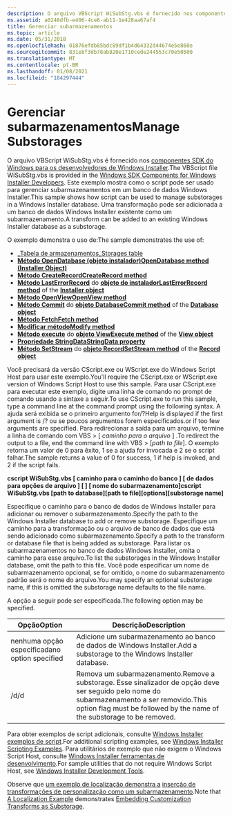 ```yaml
---
description: O arquivo VBScript WiSubStg.vbs é fornecido nos componentes SDK do Windows para os desenvolvedores de Windows Installer.
ms.assetid: a0248dfb-e406-4ce6-ab11-1e428aa67af4
title: Gerenciar subarmazenamentos
ms.topic: article
ms.date: 05/31/2018
ms.openlocfilehash: 01876efdb85bdc89df1b4d64332d44674e5e860e
ms.sourcegitcommit: 831e8f3db78ab820e1710cede244553c70e50500
ms.translationtype: MT
ms.contentlocale: pt-BR
ms.lasthandoff: 01/08/2021
ms.locfileid: "104297444"
---
```

# <a name="manage-substorages"></a><span data-ttu-id="e5218-103">Gerenciar subarmazenamentos</span><span class="sxs-lookup"><span data-stu-id="e5218-103">Manage Substorages</span></span>

<span data-ttu-id="e5218-104">O arquivo VBScript WiSubStg.vbs é fornecido nos [componentes SDK do Windows para os desenvolvedores de Windows Installer](platform-sdk-components-for-windows-installer-developers.md).</span><span class="sxs-lookup"><span data-stu-id="e5218-104">The VBScript file WiSubStg.vbs is provided in the [Windows SDK Components for Windows Installer Developers](platform-sdk-components-for-windows-installer-developers.md).</span></span> <span data-ttu-id="e5218-105">Este exemplo mostra como o script pode ser usado para gerenciar subarmazenamentos em um banco de dados Windows Installer.</span><span class="sxs-lookup"><span data-stu-id="e5218-105">This sample shows how script can be used to manage substorages in a Windows Installer database.</span></span> <span data-ttu-id="e5218-106">Uma transformação pode ser adicionada a um banco de dados Windows Installer existente como um subarmazenamento.</span><span class="sxs-lookup"><span data-stu-id="e5218-106">A transform can be added to an existing Windows Installer database as a substorage.</span></span>

<span data-ttu-id="e5218-107">O exemplo demonstra o uso de:</span><span class="sxs-lookup"><span data-stu-id="e5218-107">The sample demonstrates the use of:</span></span>

-   [<span data-ttu-id="e5218-108">\_Tabela de armazenamentos</span><span class="sxs-lookup"><span data-stu-id="e5218-108">\_Storages table</span></span>](-storages-table.md)
-   [<span data-ttu-id="e5218-109">**Método OpenDatabase (objeto instalador)**</span><span class="sxs-lookup"><span data-stu-id="e5218-109">**OpenDatabase method (Installer Object)**</span></span>](installer-opendatabase.md)
-   [<span data-ttu-id="e5218-110">**Método CreateRecord**</span><span class="sxs-lookup"><span data-stu-id="e5218-110">**CreateRecord method**</span></span>](installer-createrecord.md)
-   <span data-ttu-id="e5218-111">[**Método LastErrorRecord**](installer-lasterrorrecord.md) do [ **objeto do instalador**](installer-object.md)</span><span class="sxs-lookup"><span data-stu-id="e5218-111">[**LastErrorRecord method**](installer-lasterrorrecord.md) of the [**Installer object**](installer-object.md)</span></span>
-   [<span data-ttu-id="e5218-112">**Método OpenView**</span><span class="sxs-lookup"><span data-stu-id="e5218-112">**OpenView method**</span></span>](database-openview.md)
-   <span data-ttu-id="e5218-113">[**Método Commit**](database-commit.md) do [ **objeto Database**](database-object.md)</span><span class="sxs-lookup"><span data-stu-id="e5218-113">[**Commit method**](database-commit.md) of the [**Database object**](database-object.md)</span></span>
-   [<span data-ttu-id="e5218-114">**Método Fetch**</span><span class="sxs-lookup"><span data-stu-id="e5218-114">**Fetch method**</span></span>](view-fetch.md)
-   [<span data-ttu-id="e5218-115">**Modificar método**</span><span class="sxs-lookup"><span data-stu-id="e5218-115">**Modify method**</span></span>](view-modify.md)
-   <span data-ttu-id="e5218-116">[**Método execute**](view-execute.md) do [ **objeto View**](view-object.md)</span><span class="sxs-lookup"><span data-stu-id="e5218-116">[**Execute method**](view-execute.md) of the [**View object**](view-object.md)</span></span>
-   [<span data-ttu-id="e5218-117">**Propriedade StringData**</span><span class="sxs-lookup"><span data-stu-id="e5218-117">**StringData property**</span></span>](record-stringdata.md)
-   <span data-ttu-id="e5218-118">[**Método SetStream**](record-setstream.md) do [ **objeto Record**](record-object.md)</span><span class="sxs-lookup"><span data-stu-id="e5218-118">[**SetStream method**](record-setstream.md) of the [**Record object**](record-object.md)</span></span>

<span data-ttu-id="e5218-119">Você precisará da versão CScript.exe ou WScript.exe do Windows Script Host para usar este exemplo.</span><span class="sxs-lookup"><span data-stu-id="e5218-119">You'll require the CScript.exe or WScript.exe version of Windows Script Host to use this sample.</span></span> <span data-ttu-id="e5218-120">Para usar CScript.exe para executar este exemplo, digite uma linha de comando no prompt de comando usando a sintaxe a seguir.</span><span class="sxs-lookup"><span data-stu-id="e5218-120">To use CScript.exe to run this sample, type a command line at the command prompt using the following syntax.</span></span> <span data-ttu-id="e5218-121">A ajuda será exibida se o primeiro argumento for/?</span><span class="sxs-lookup"><span data-stu-id="e5218-121">Help is displayed if the first argument is /?</span></span> <span data-ttu-id="e5218-122">ou se poucos argumentos forem especificados.</span><span class="sxs-lookup"><span data-stu-id="e5218-122">or if too few arguments are specified.</span></span> <span data-ttu-id="e5218-123">Para redirecionar a saída para um arquivo, termine a linha de comando com VBS > \[ *caminho para o arquivo* \] .</span><span class="sxs-lookup"><span data-stu-id="e5218-123">To redirect the output to a file, end the command line with VBS > \[*path to file*\].</span></span> <span data-ttu-id="e5218-124">O exemplo retorna um valor de 0 para êxito, 1 se a ajuda for invocada e 2 se o script falhar.</span><span class="sxs-lookup"><span data-stu-id="e5218-124">The sample returns a value of 0 for success, 1 if help is invoked, and 2 if the script fails.</span></span>

<span data-ttu-id="e5218-125">**cscript WiSubStg.vbs \[ caminho para o caminho do banco \] \[ de dados para opções de arquivo \] \[ \] \[ nome do subarmazenamento\]**</span><span class="sxs-lookup"><span data-stu-id="e5218-125">**cscript WiSubStg.vbs \[path to database\]\[path to file\]\[options\]\[substorage name\]**</span></span>

<span data-ttu-id="e5218-126">Especifique o caminho para o banco de dados de Windows Installer para adicionar ou remover o subarmazenamento.</span><span class="sxs-lookup"><span data-stu-id="e5218-126">Specify the path to the Windows Installer database to add or remove substorage.</span></span> <span data-ttu-id="e5218-127">Especifique um caminho para a transformação ou o arquivo de banco de dados que está sendo adicionado como subarmazenamento.</span><span class="sxs-lookup"><span data-stu-id="e5218-127">Specify a path to the transform or database file that is being added as substorage.</span></span> <span data-ttu-id="e5218-128">Para listar os subarmazenamentos no banco de dados Windows Installer, omita o caminho para esse arquivo.</span><span class="sxs-lookup"><span data-stu-id="e5218-128">To list the substorages in the Windows Installer database, omit the path to this file.</span></span> <span data-ttu-id="e5218-129">Você pode especificar um nome de subarmazenamento opcional, se for omitido, o nome do subarmazenamento padrão será o nome do arquivo.</span><span class="sxs-lookup"><span data-stu-id="e5218-129">You may specify an optional substorage name, if this is omitted the substorage name defaults to the file name.</span></span>

<span data-ttu-id="e5218-130">A opção a seguir pode ser especificada.</span><span class="sxs-lookup"><span data-stu-id="e5218-130">The following option may be specified.</span></span>



| <span data-ttu-id="e5218-131">Opção</span><span class="sxs-lookup"><span data-stu-id="e5218-131">Option</span></span>              | <span data-ttu-id="e5218-132">Descrição</span><span class="sxs-lookup"><span data-stu-id="e5218-132">Description</span></span>                                                                                         |
|---------------------|-----------------------------------------------------------------------------------------------------|
| <span data-ttu-id="e5218-133">nenhuma opção especificada</span><span class="sxs-lookup"><span data-stu-id="e5218-133">no option specified</span></span> | <span data-ttu-id="e5218-134">Adicione um subarmazenamento ao banco de dados de Windows Installer.</span><span class="sxs-lookup"><span data-stu-id="e5218-134">Add a substorage to the Windows Installer database.</span></span>                                                 |
| <span data-ttu-id="e5218-135">/d</span><span class="sxs-lookup"><span data-stu-id="e5218-135">/d</span></span>                  | <span data-ttu-id="e5218-136">Remova um subarmazenamento.</span><span class="sxs-lookup"><span data-stu-id="e5218-136">Remove a substorage.</span></span> <span data-ttu-id="e5218-137">Esse sinalizador de opção deve ser seguido pelo nome do subarmazenamento a ser removido.</span><span class="sxs-lookup"><span data-stu-id="e5218-137">This option flag must be followed by the name of the substorage to be removed.</span></span> |



 

<span data-ttu-id="e5218-138">Para obter exemplos de script adicionais, consulte [Windows Installer exemplos de script](windows-installer-scripting-examples.md).</span><span class="sxs-lookup"><span data-stu-id="e5218-138">For additional scripting examples, see [Windows Installer Scripting Examples](windows-installer-scripting-examples.md).</span></span> <span data-ttu-id="e5218-139">Para utilitários de exemplo que não exigem o Windows Script Host, consulte [Windows Installer ferramentas de desenvolvimento](windows-installer-development-tools.md).</span><span class="sxs-lookup"><span data-stu-id="e5218-139">For sample utilities that do not require Windows Script Host, see [Windows Installer Development Tools](windows-installer-development-tools.md).</span></span>

<span data-ttu-id="e5218-140">Observe que [um exemplo de localização demonstra a](a-localization-example.md) [inserção de transformações de personalização como um subarmazenamento](embedding-customization-transforms-as-substorage.md).</span><span class="sxs-lookup"><span data-stu-id="e5218-140">Note that [A Localization Example](a-localization-example.md) demonstrates [Embedding Customization Transforms as Substorage](embedding-customization-transforms-as-substorage.md).</span></span>

 

 



